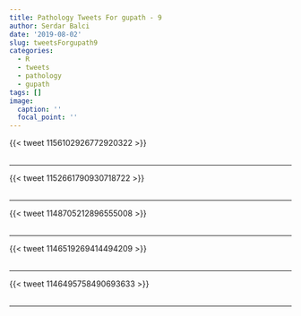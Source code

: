 ```yaml
---
title: Pathology Tweets For gupath - 9
author: Serdar Balci
date: '2019-08-02'
slug: tweetsForgupath9
categories:
  - R
  - tweets
  - pathology
  - gupath
tags: []
image:
  caption: ''
  focal_point: ''
---
```



{{< tweet 1156102926772920322 >}}
<br>
<br>
<hr>
{{< tweet 1152661790930718722 >}}
<br>
<br>
<hr>
{{< tweet 1148705212896555008 >}}
<br>
<br>
<hr>
{{< tweet 1146519269414494209 >}}
<br>
<br>
<hr>
{{< tweet 1146495758490693633 >}}
<br>
<br>
<hr>
